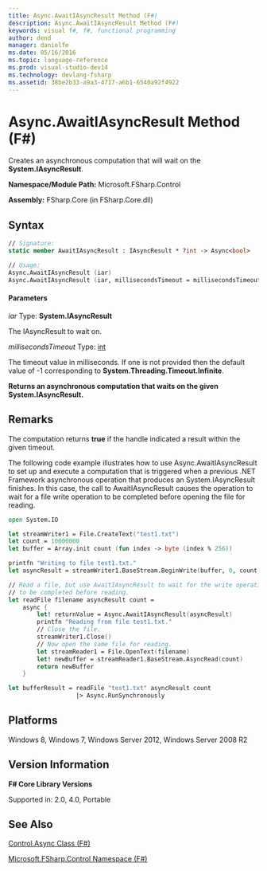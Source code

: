 ```yaml
---
title: Async.AwaitIAsyncResult Method (F#)
description: Async.AwaitIAsyncResult Method (F#)
keywords: visual f#, f#, functional programming
author: dend
manager: danielfe
ms.date: 05/16/2016
ms.topic: language-reference
ms.prod: visual-studio-dev14
ms.technology: devlang-fsharp
ms.assetid: 38be2b33-a9a3-4717-a6b1-6540a92f4922 
---
```


# Async.AwaitIAsyncResult Method (F#)

Creates an asynchronous computation that will wait on the **System.IAsyncResult**.

**Namespace/Module Path:** Microsoft.FSharp.Control

**Assembly:** FSharp.Core (in FSharp.Core.dll)

## Syntax

```fsharp
// Signature:
static member AwaitIAsyncResult : IAsyncResult * ?int -> Async<bool>

// Usage:
Async.AwaitIAsyncResult (iar)
Async.AwaitIAsyncResult (iar, millisecondsTimeout = millisecondsTimeout)
```

#### Parameters

*iar*
Type: **System.IAsyncResult**

The IAsyncResult to wait on.

*millisecondsTimeout*
Type: [int](https://msdn.microsoft.com/library/025d5455-3622-4ea5-9573-3ecbd4ee1375)

The timeout value in milliseconds. If one is not provided then the default value of -1 corresponding to **System.Threading.Timeout.Infinite**.


**Returns an asynchronous computation that waits on the given System.IAsyncResult.**

## Remarks

The computation returns **true** if the handle indicated a result within the given timeout.

The following code example illustrates how to use Async.AwaitIAsyncResult to set up and execute a computation that is triggered when a previous .NET Framework asynchronous operation that produces an System.IAsyncResult finishes. In this case, the call to AwaitIAsyncResult causes the operation to wait for a file write operation to be completed before opening the file for reading.

```fsharp
open System.IO

let streamWriter1 = File.CreateText("test1.txt")
let count = 10000000
let buffer = Array.init count (fun index -> byte (index % 256)) 

printfn "Writing to file test1.txt."
let asyncResult = streamWriter1.BaseStream.BeginWrite(buffer, 0, count, null, null)

// Read a file, but use AwaitIAsyncResult to wait for the write operation
// to be completed before reading.
let readFile filename asyncResult count = 
    async {
        let! returnValue = Async.AwaitIAsyncResult(asyncResult)
        printfn "Reading from file test1.txt."
        // Close the file.
        streamWriter1.Close()
        // Now open the same file for reading.
        let streamReader1 = File.OpenText(filename)
        let! newBuffer = streamReader1.BaseStream.AsyncRead(count)
        return newBuffer
    }

let bufferResult = readFile "test1.txt" asyncResult count
                   |> Async.RunSynchronously
```

## Platforms

Windows 8, Windows 7, Windows Server 2012, Windows Server 2008 R2

## Version Information

**F# Core Library Versions**

Supported in: 2.0, 4.0, Portable

## See Also

[Control.Async Class &#40;F&#35;&#41;](Control.Async-Class-%5BFSharp%5D.md)

[Microsoft.FSharp.Control Namespace &#40;F&#35;&#41;](Microsoft.FSharp.Control-Namespace-%5BFSharp%5D.md)
